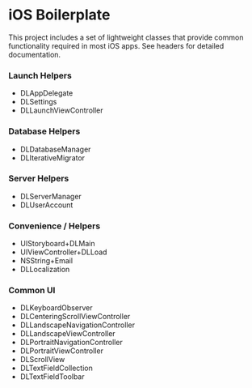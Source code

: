 # iOS Boilerplate

This project includes a set of lightweight classes that provide common functionality required in most iOS apps. See headers for detailed documentation.

### Launch Helpers

* DLAppDelegate
* DLSettings
* DLLaunchViewController

### Database Helpers

* DLDatabaseManager
* DLIterativeMigrator

### Server Helpers

* DLServerManager
* DLUserAccount

### Convenience / Helpers

* UIStoryboard+DLMain
* UIViewController+DLLoad
* NSString+Email
* DLLocalization

### Common UI

* DLKeyboardObserver
* DLCenteringScrollViewController
* DLLandscapeNavigationController
* DLLandscapeViewController
* DLPortraitNavigationController
* DLPortraitViewController
* DLScrollView
* DLTextFieldCollection
* DLTextFieldToolbar